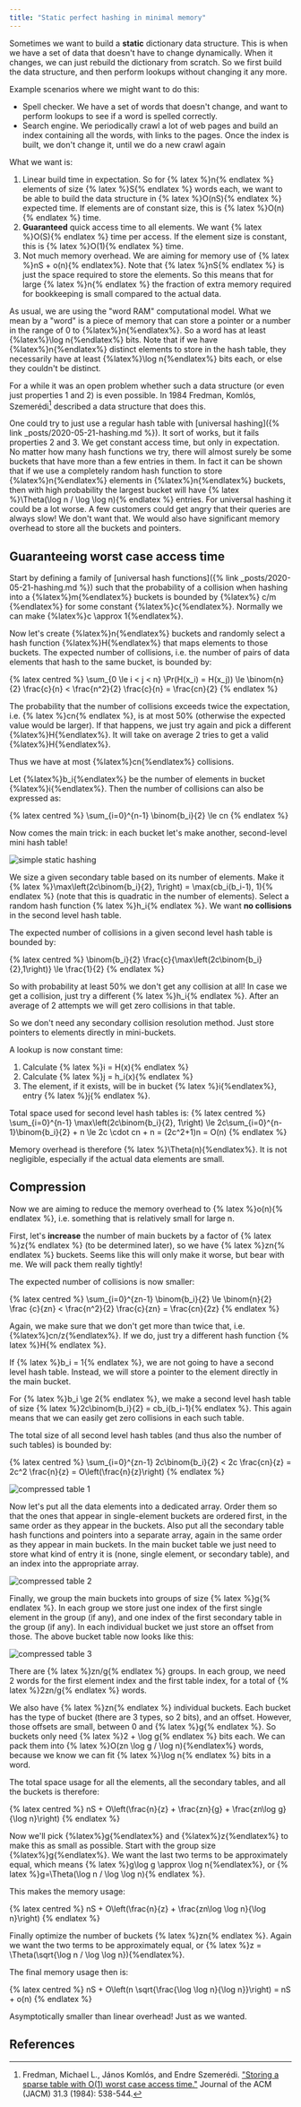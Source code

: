 ```yaml
---
title: "Static perfect hashing in minimal memory"
---
```

Sometimes we want to build a **static** dictionary data structure. This is when we have a set of data
that doesn't have to change dynamically. When it changes, we can just rebuild the dictionary from
scratch. So we first build the data structure, and then perform lookups without changing it any more.

Example scenarios where we might want to do this:
* Spell checker. We have a set of words that doesn't change, and want to perform lookups to see if
  a word is spelled correctly.
* Search engine. We periodically crawl a lot of web pages and build an index containing all the words,
  with links to the pages. Once the index is built, we don't change it, until we do a new crawl again

What we want is:
1. Linear build time in expectation. So for {% latex %}n{% endlatex %} elements of size {% latex %}S{% endlatex %}
   words each, we want to be able to build the
   data structure in {% latex %}O(nS){% endlatex %} expected time. If elements are of constant size, this is
   {% latex %}O(n){% endlatex %} time.
2. **Guaranteed** quick access time to all elements. We want {% latex %}O(S){% endlatex %} time per access.
   If the element size is constant, this is {% latex %}O(1){% endlatex %} time.
3. Not much memory overhead. We are aiming for memory use of {% latex %}nS + o(n){% endlatex%}.
   Note that {% latex %}nS{% endlatex %} is just the space required to store the elements. So this means that
   for large {% latex %}n{% endlatex %} the fraction of extra memory required for bookkeeping is small
   compared to the actual data.

As usual, we are using the "word RAM" computational model. What we mean by a "word" is a piece of memory that can
store a pointer or a number in the range of 0 to {%latex%}n{%endlatex%}. So a word has at least
{%latex%}\log n{%endlatex%} bits. Note that if we have {%latex%}n{%endlatex%} distinct elements to store
in the hash table, they necessarily have at least {%latex%}\log n{%endlatex%} bits each, or else
they couldn't be distinct.

For a while it was an open problem whether such a data structure (or even just properties 1 and 2)
is even possible. In 1984 Fredman, Komlós, Szemerédi[^fks] described a data structure that does this.

One could try to just use a regular hash table with [universal hashing]({% link _posts/2020-05-21-hashing.md %}).
It sort of works, but it fails properties 2 and 3. We get constant access time, but only in expectation.
No matter how many hash functions we try, there will almost surely be some buckets that have more than
a few entries in them. In fact it can be shown that if we use a completely random hash function to
store {%latex%}n{%endlatex%} elements in {%latex%}n{%endlatex%} buckets,
then with high probability the largest bucket will have {% latex %}\Theta(\log n / \log \log n){% endlatex %} entries.
For universal hashing it could be a lot worse.
A few customers could get angry that their queries are always slow! We don't want that. We would also have
significant memory overhead to store all the buckets and pointers.

## Guaranteeing worst case access time

Start by defining a family of [universal hash functions]({% link _posts/2020-05-21-hashing.md %})
such that the probability of a collision when hashing into a {%latex%}m{%endlatex%} buckets is bounded
by {%latex%} c/m {%endlatex%} for some constant {%latex%}c{%endlatex%}. Normally we can make
{%latex%}c \approx 1{%endlatex%}.

Now let's create {%latex%}n{%endlatex%} buckets and randomly select a hash function {%latex%}H{%endlatex%}
that maps elements to those buckets. The expected number of collisions,
i.e. the number of pairs of data elements that hash to the same bucket, is bounded by:

{% latex centred %}
\sum_{0 \le i < j < n} \Pr(H(x_i) = H(x_j)) \le \binom{n}{2} \frac{c}{n} < \frac{n^2}{2} \frac{c}{n} = \frac{cn}{2}
{% endlatex %}

The probability that the number of collisions exceeds twice the expectation, i.e. {% latex %}cn{% endlatex %},
is at most 50% (otherwise the expected value would be larger). If that happens, we just try again and pick a different
{%latex%}H{%endlatex%}. It will take on average 2 tries to get a valid {%latex%}H{%endlatex%}.

Thus we have at most {%latex%}cn{%endlatex%} collisions.

Let {%latex%}b_i{%endlatex%} be the number of elements in bucket {%latex%}i{%endlatex%}. Then the
number of collisions can also be expressed as:

{% latex centred %}
\sum_{i=0}^{n-1} \binom{b_i}{2} \le cn
{% endlatex %}

Now comes the main trick: in each bucket let's make another, second-level mini hash table!

![simple static hashing](/assets/images/static-hashing/simple.png)

We size a given secondary table based on its number of elements. Make it
{% latex %}\max\left(2c\binom{b_i}{2}, 1\right) = \max(cb_i(b_i-1), 1){% endlatex %} (note that this is quadratic
in the number of elements).
Select a random hash function {% latex %}h_i{% endlatex %}. We want **no collisions** in the second
level hash table.

The expected number of collisions in a given second level hash table is bounded by:

{% latex centred %}
\binom{b_i}{2} \frac{c}{\max\left(2c\binom{b_i}{2},1\right)} \le \frac{1}{2}
{% endlatex %}


So with probability at least 50% we don't get any collision at all! In case we get a collision, just
try a different {% latex %}h_i{% endlatex %}. After an average of 2 attempts we will get zero collisions
in that table.

So we don't need any secondary collision resolution method. Just store pointers
to elements directly in mini-buckets.

A lookup is now constant time:
1. Calculate {% latex %}i = H(x){% endlatex %}
2. Calculate {% latex %}j = h_i(x){% endlatex %}
3. The element, if it exists, will be in bucket {% latex %}i{%endlatex%}, entry {% latex %}j{% endlatex %}.

Total space used for second level hash tables is:
{% latex centred %}
\sum_{i=0}^{n-1} \max\left(2c\binom{b_i}{2}, 1\right) \le
2c\sum_{i=0}^{n-1}\binom{b_i}{2} + n \le 2c \cdot cn + n = (2c^2+1)n = O(n)
{% endlatex %}

Memory overhead is therefore {% latex %}\Theta(n){%endlatex%}. It is not negligible, especially
if the actual data elements are small.

## Compression

Now we are aiming to reduce the memory overhead to {% latex %}o(n){% endlatex %}, i.e. something
that is relatively small for large n.

First, let's **increase** the number of main buckets by a factor of {% latex %}z{% endlatex %}
(to be determined later), so we have {% latex %}zn{% endlatex %} buckets. Seems like this will only
make it worse, but bear with me. We will pack them really tightly!

The expected number of collisions is now smaller:

{% latex centred %}
\sum_{i=0}^{zn-1} \binom{b_i}{2} \le \binom{n}{2} \frac {c}{zn} < \frac{n^2}{2} \frac{c}{zn} = \frac{cn}{2z}
{% endlatex %}

Again, we make sure that we don't get more than twice that, i.e. {%latex%}cn/z{%endlatex%}. If we
do, just try a different hash function {% latex %}H{% endlatex %}.

If {% latex %}b_i = 1{% endlatex %}, we are not going to have a second level hash table. Instead,
we will store a pointer to the element directly in the main bucket.

For {% latex %}b_i \ge 2{% endlatex %}, we make a second level hash table of size
{% latex %}2c\binom{b_i}{2} = cb_i(b_i-1){% endlatex %}. This again means that we can easily get zero collisions
in each such table.

The total size of all second level hash tables (and thus also the number of such tables) is bounded by:

{% latex centred %}
\sum_{i=0}^{zn-1} 2c\binom{b_i}{2} < 2c \frac{cn}{z} = 2c^2 \frac{n}{z} = O\left(\frac{n}{z}\right)
{% endlatex %}

![compressed table 1](/assets/images/static-hashing/compressed1.png)

Now let's put all the data elements into a dedicated array. Order them so that the ones that appear
in single-element buckets are ordered first, in the same order as they
appear in the buckets. Also put all the secondary table hash functions and pointers into a separate array,
again in the same order
as they appear in main buckets. In the main bucket table we just need to store
what kind of entry it is (none, single element, or secondary table), and an index into the appropriate array.

![compressed table 2](/assets/images/static-hashing/compressed2.png)

Finally, we group the main buckets into groups of size {% latex %}g{% endlatex %}.
In each group we store just one index of the first single element in the group (if any), and one index
of the first secondary table in the group (if any). In each individual bucket we just store an offset
from those. The above bucket table now looks like this:

![compressed table 3](/assets/images/static-hashing/compressed3.png)

There are {% latex %}zn/g{% endlatex %} groups.
In each group, we need 2 words for the first element index and the first table index, for a total
of {% latex %}2zn/g{% endlatex %} words.

We also have
{% latex %}zn{% endlatex %} individual buckets. Each bucket has the type of bucket (there are 3 types,
so 2 bits), and an offset. However, those offsets are small, between 0 and {% latex %}g{% endlatex %}.
So buckets only need {% latex %}2 + \log g{% endlatex %} bits each. We can pack them into
{% latex %}O(zn \log g / \log n){%endlatex%} words, because we know we can fit {% latex %}\log n{% endlatex %}
bits in a word.

The total space usage for all the elements, all the secondary tables, and all the buckets is therefore:

{% latex centred %}
nS + O\left(\frac{n}{z} + \frac{zn}{g} + \frac{zn\log g}{\log n}\right)
{% endlatex %}

Now we'll pick {%latex%}g{%endlatex%} and {%latex%}z{%endlatex%} to make this as small as possible.
Start with the group size {%latex%}g{%endlatex%}. We want the last two terms to be approximately equal, which
means {% latex %}g\log g \approx \log n{%endlatex%}, or {% latex %}g=\Theta(\log n / \log \log n){% endlatex %}.

This makes the memory usage:

{% latex centred %}
nS + O\left(\frac{n}{z} + \frac{zn\log \log n}{\log n}\right)
{% endlatex %}

Finally optimize the number of buckets {% latex %}zn{% endlatex %}. Again we want the
two terms to be approximately equal, or {% latex %}z = \Theta(\sqrt{\log n / \log \log n}){%endlatex%}.

The final memory usage then is:

{% latex centred %}
nS + O\left(n \sqrt{\frac{\log \log n}{\log n}}\right) = nS + o(n)
{% endlatex %}

Asymptotically smaller than linear overhead! Just as we wanted.


## References

[^fks]: Fredman, Michael L., János Komlós, and Endre Szemerédi. ["Storing a sparse table with O(1) worst case access time."](https://dl.acm.org/doi/abs/10.1145/828.1884) Journal of the ACM (JACM) 31.3 (1984): 538-544.
